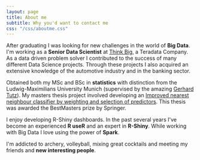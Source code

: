 ```yaml
---
layout: page
title: About me
subtitle: Why you'd want to contact me
css: "/css/aboutme.css"
---
```


<div id="aboutme-section">

<p class="about-text">
<span class="fa fa-briefcase about-icon"></span>
After graduating I was looking for new challenges in the world of <strong>Big Data</strong>.
I'm working as a <strong>Senior Data Scientist</strong> at <a href="https://thinkbiganalytics.com/" target="_blank">Think Big</a>, a Teradata Company. As a data driven problem solver I contributed to the success of many different Data Science projects. Through these projects I also acquired an extensive knowledge of the automotive industry and in the banking sector.
</p>

<p class="about-text">
<span class="fa fa-graduation-cap about-icon"></span>
Obtained both my MSc and BSc in <strong>statistics</strong> with distinction from the Ludwig-Maximilians University Munich (supervised by the amazing
<a href="http://www.statistik.lmu.de/~tutz/" target="_blank">Gerhard Tutz</a>). My masters thesis project involved developing an 
<a href="https://github.com/daattali/ddpcr" target="_blank">Improved nearest neighbour classifier by weighting and selection of predictors</a>. This thesis was awarded the BestMasters prize by Springer. 
</p>

<p class="about-text">
<span class="fa fa-code about-icon"></span>
I enjoy developing R-Shiny dashboards. In the past several years I've become an experienced <strong>R useR</strong> and an expert in <strong>R-Shiny</strong>. While working with Big Data I love using the power of <strong>Spark</strong>.
</p>

<p class="about-text">
<span class="fa fa-heart about-icon"></span>
I'm addicted to archery, volleyball, mixing great cocktails and meeting my friends and <strong>new interesting people</strong>.
</p>

</div>
